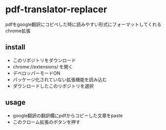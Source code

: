 # pdf-translator-replacer

pdfをgoogle翻訳にコピペした時に読みやすい形式にフォーマットしてくれるchrome拡張


## install

- このリポジトリをダウンロード
- chrome://extensions/ を開く
- デベロッパーモードON
- パッケージ化されていない拡張機能を読み込む
- ダウンロードしたこのリポジトリを選択

## usage

- google翻訳の翻訳欄にpdfからコピーした文章をpaste
- このクローム拡張のボタンを押す
